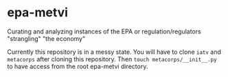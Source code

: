 # epa-metvi
Curating and analyzing instances of the EPA or regulation/regulators "strangling" "the economy"

Currently this repository is in a messy state. You will have to clone `iatv` and `metacorps` after
cloning this repository. Then `touch metacorps/__init__.py` to have access from the root epa-metvi directory.
